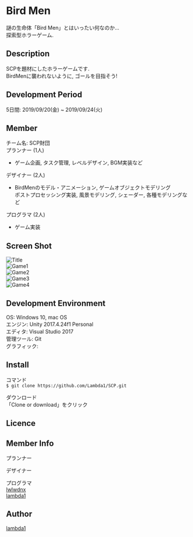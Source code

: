 Bird Men
====
謎の生命体「Bird Men」とはいったい何なのか...  
探索型ホラーゲーム.  

## Description
SCPを題材にしたホラーゲームです.  
BirdMenに襲われないように, ゴールを目指そう!  

## Development Period  
5日間: 2019/09/20(金) ~ 2019/09/24(火)  

## Member  
チーム名: SCP財団  
プランナー (1人)  
 - ゲーム企画, タスク管理, レベルデザイン, BGM実装など  
  
デザイナー (2人)  
 - BirdMenのモデル・アニメーション, ゲームオブジェクトモデリング  
 ポストプロセッシング実装, 風景モデリング, シェーダー, 各種モデリングなど  
  
プログラマ (2人)  
 - ゲーム実装

## Screen Shot  
![Title](https://github.com/lambda1/SCP/blob/master/readme_picture/start.png)  
![Game1](https://github.com/lambda1/SCP/blob/master/readme_picture/game1.png)  
![Game2](https://github.com/lambda1/SCP/blob/master/readme_picture/game2.png)  
![Game3](https://github.com/lambda1/SCP/blob/master/readme_picture/game3.png)  
![Game4](https://github.com/lambda1/SCP/blob/master/readme_picture/game4.png)  

## Development Environment  
OS: Windows 10, mac OS  
エンジン: Unity 2017.4.24f1 Personal  
エディタ: Visual Studio 2017  
管理ツール: Git  
グラフィック:  

## Install  
コマンド  
`$ git clone https://github.com/Lambda1/SCP.git`  
  
ダウンロード  
「Clone or download」をクリック  
  
## Licence

## Member Info  
プランナー  
  
デザイナー  
  
プログラマ  
[lwlwdnx](https://github.com/lwlwdnx/)  
[lambda1](https://github.com/lambda1/)  

## Author
[lambda1](https://github.com/lambda1)
